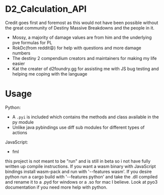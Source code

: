 # D2_Calculation_API


Credit goes first and foremost as this would not have been possible without the great community of Destiny Massive Breakdowns and the people in it.
  * Mossy, a majority of damage values are from him and the underlying pve formulas for PL
  * RokDc(from reddit😩) for help with questions and more damage numbers
  * The destiny 2 compendium creators and maintainers for making my life easier
  * Kat the creater of d2foundry.gg for assisting me with JS bug testing and helping me coping with the language


  # Usage

Python:
  * A `.pyi` is included which contains the methods and class available in the py module
  * Unlike java pybindings use diff sub modules for different types of actions

JavaScript:
  * fml

this project is not meant to be "run" and is still in beta so i not have fully written up compile instructions. If you want a wasm binary with JavaScript bindings install wasm-pack and run with '--features wasm'. If you desire python run a cargo build with '--features python' and take the .dll compiled and rename it to a .pyd for windows or a .so for mac I believe. Look at pyo3 documentation if you need more help with python. 
